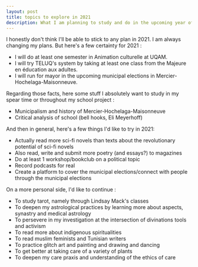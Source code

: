 ```yaml
---
layout: post
title: topics to explore in 2021
description: What I am planning to study and do in the upcoming year of 2021
---
```


I honestly don't think I'll be able to stick to any plan in 2021. I am always changing my plans. But here's a few certainty for 2021 :
- I will do at least one semester in Animation culturelle at UQAM.
- I will try TELUQ's system by taking at least one class from the Majeure en éducation aux adultes.
- I will run for mayor in the upcoming municipal elections in Mercier-Hochelaga-Maisonneuve.

Regarding those facts, here some stuff I absolutely want to study in my spear time or throughout my school project :
- Municipalism and history of Mercier-Hochelaga-Maisonneuve
- Critical analysis of school (bell hooks, Eli Meyerhoff)

And then in general, here's a few things I'd like to try in 2021:
- Actually read more sci-fi novels than texts about the revolutionary potential of sci-fi novels
- Also read, write and submit more poetry (and essays?) to magazines
- Do at least 1 workshop/bookclub on a political topic
- Record podcasts for real
- Create a platform to cover the municipal elections/connect with people through the municipal elections

On a more personal side, I'd like to continue :
- To study tarot, namely through Lindsay Mack's classes
- To deepen my astrological practices by learning more about aspects, synastry and medical astrology
- To persevere in my investigation at the intersection of divinations tools and activism
- To read more about indigenous spiritualities
- To read muslim feminists and Tunisian writers
- To practice glitch art and painting and drawing and dancing
- To get better at taking care of a variety of plants
- To deepen my care praxis and understanding of the ethics of care 

 
